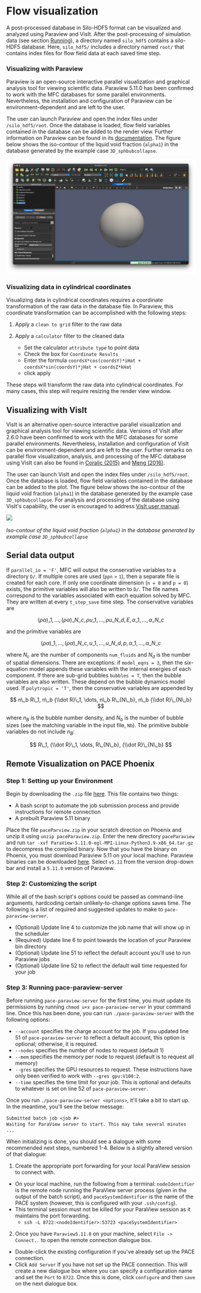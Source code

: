 # Flow visualization

A post-processed database in Silo-HDF5 format can be visualized and analyzed using Paraview and VisIt.
After the post-processing of simulation data (see section [Running](running.md)), a directory named `silo_hdf5` contains a silo-HDF5 database.
Here, `silo_hdf5/` includes a directory named `root/` that contains index files for flow field data at each saved time step.

### Visualizing with Paraview

Paraview is an open-source interactive parallel visualization and graphical analysis tool for viewing scientific data.
Paraview 5.11.0 has been confirmed to work with the MFC databases for some parallel environments.
Nevertheless, the installation and configuration of Paraview can be environment-dependent and are left to the user.

The user can launch Paraview and open the index files under `/silo_hdf5/root`.
Once the database is loaded, flow field variables contained in the database can be added to the render view.
Further information on Paraview can be found in its [documentation](https://docs.paraview.org/en/latest/).
The figure below shows the iso-contour of the liquid void fraction (`alpha1`) in the database generated by the example case `3D_sphbubcollapse`.

![](../res/paraview.png)

### Visualizing data in cylindrical coordinates

Visualizing data in cylindrical coordinates requires a coordinate transformation of the raw data in the database file.
In Paraview, this coordinate transformation can be accomplished with the following steps:

1. Apply a `clean to grid` filter to the raw data

2. Apply a `calculator` filter to the cleaned data
    - Set the calculator `attribute type` to point data
    - Check the box for `Coordinate Results`
    - Enter the formula `coordsX*cos(coordsY)*iHat + coordsX*sin(coordsY)*jHat + coordsZ*kHat`
    - click apply

These steps will transform the raw data into cylindrical coordinates.
For many cases, this step will require resizing the render view window.

## Visualizing with VisIt

VisIt is an alternative open-source interactive parallel visualization and graphical analysis tool for viewing scientific data.
Versions of VisIt after 2.6.0 have been confirmed to work with the MFC databases for some parallel environments.
Nevertheless, installation and configuration of VisIt can be environment-dependent and are left to the user.
Further remarks on parallel flow visualization, analysis, and processing of the MFC database using VisIt can also be found in [Coralic (2015)](references.md) and [Meng (2016)](references.md).

The user can launch VisIt and open the index files under `/silo_hdf5/root`.
Once the database is loaded, flow field variables contained in the database can be added to the plot.
The figure below shows the iso-contour of the liquid void fraction (`alpha1`) in the database generated by the example case `3D_sphbubcollapse`.
For analysis and processing of the database using VisIt's capability, the user is encouraged to address [VisIt user manual](https://wci.llnl.gov/simulation/computer-codes/visit/manuals).

![](../res/visit.png)

*Iso-contour of the liquid void fraction (`alpha1`) in the database generated by example case `3D_sphbubcollapse`*

## Serial data output

If ``parallel_io = 'F'``, MFC will output the conservative variables to a directory `D/`. 
If multiple cores are used ($\mathtt{ppn > 1}$), then a separate file is created for each core.
If only one coordinate dimension (`n = 0` and `p = 0`) exists, the primitive variables will also be written to `D/`.
The file names correspond to the variables associated with each equation solved by MFC.
They are written at every `t_step_save` time step.
The conservative variables are

$$ {(\rho \alpha)}\_{1}, \dots, (\rho\alpha)\_{N\_c}, \rho u\_{1}, \dots, \rho u\_{N\_d}, E, \alpha\_1, \dots, \alpha\_{N\_c} $$

and the primitive variables are

$$ {(\rho \alpha)}\_1, \dots, (\rho\alpha)\_{N\_c}, u\_1, \dots, u\_{N\_d}, p, \alpha\_1, \dots, \alpha\_{N\_c} $$

where $N_c$ are the number of components `num_fluids` and $N_d$ is the number of spatial dimensions. 
There are exceptions: if `model_eqns = 3`, then the six-equation model appends these variables with the internal energies of each component.
If there are sub-grid bubbles `bubbles = T`, then the bubble variables are also written. 
These depend on the bubble dynamics model used.
If ``polytropic = 'T'``, then the conservative variables are appended by 

$$ n\_b R\_1, n\_b {\\dot R}\_1, \dots, n\_b R\_{N\_b}, n\_b {\\dot R}\_{N\_b} $$

where $n_B$ is the bubble number density, and $N_b$ is the number of bubble sizes (see the matching variable in the input file, `Nb`).
The primitive bubble variables do not include $n_B$:

$$ R\_1, {\\dot R}\_1, \dots, R\_{N\_b}, {\\dot R}\_{N\_b} $$

## Remote Visualization on PACE Phoenix

### Step 1: Setting up your Environment

Begin by downloading the `.zip` file [here](https://www.dropbox.com/scl/fi/bdk8702oas8zqu0mk24vx/paceParaview.zip?rlkey=bov1s6lra0z7dhhrh6etniucx&st=2m9xvls4&dl=0).
This file contains two things:

- A bash script to automate the job submission process and provide instructions for remote connection
- A prebuilt Paraview 5.11 binary

Place the file `paceParview.zip` in your scratch direction on Phoenix and unzip it using `unzip paceParaview.zip`.
Enter the new directory `paceParaview` and run `tar -xvf ParaView-5.11.0-egl-MPI-Linux-Python3.9-x86_64.tar.gz` to decompress the compiled binary.
Now that you have the binary on Phoenix, you must download Paraview 5.11 on your local machine.
Paraview binaries can be downloaded [here](https://www.paraview.org/download/).
Select `v5.11` from the version drop-down bar and install a `5.11.0` version of Paraview.

### Step 2: Customizing the script

While all of the bash script's options could be passed as command-line arguments, hardcoding certain unlikely-to-change options saves time.
The following is a list of required and suggested updates to make to `pace-paraview-server`.

- (Optional) Update line 4 to customize the job name that will show up in the scheduler
- (Required) Update line 6 to point towards the location of your Paraview bin directory
- (Optional) Update line 51 to reflect the default account you'll use to run Paraview jobs
- (Optional) Update line 52 to reflect the default wall time requested for your job

### Step 3: Running pace-paraview-server

Before running `pace-paraview-server` for the first time, you must update its permissions by running `chmod u+x pace-paraview-server` in your command line.
Once this has been done, you can run `./pace-paraview-server` with the following options:

- `--account` specifies the charge account for the job.
If you updated line 51 of `pace-paraview-server` to reflect a default account, this option is optional; otherwise, it is required.
- `--nodes` specifies the number of nodes to request (default 1)
- `--mem` specifies the memory per node to request (default is to request all memory)
- `--gres` specifies the GPU resources to request.
These instructions have only been verified to work with `--gres gpu:V100:2`.
- `--time` specifies the time limit for your job.
This is optional and defaults to whatever is set on line 52 of `pace-paraview-server`.

Once you run `./pace-paraview-server <options>`, it'll take a bit to start up. 
In the meantime, you'll see the below message:

```shell
Submitted batch job <job #>
Waiting for ParaView server to start. This may take several minutes  ...
```

When initializing is done, you should see a dialogue with some recommended next steps, numbered 1-4. 
Below is a slightly altered version of that dialogue:

1) Create the appropriate port forwarding for your local ParaView session to connect with.
* On your local machine, run the following from a terminal: `nodeIdentifier` is the remote node running the ParaView server process (given in the output of the batch script), and `paceSystemIdentifier` is the name of the PACE system (however, this is configured with your `.ssh/config`).
* This terminal session must not be killed for your ParaView session as it maintains the port forwarding.
    * `ssh -L 8722:<nodeIdentifier>:53723 <paceSystemIdentifier>`

2) Once you have `Paraview5.11.0` on your machine, select `File -> Connect..` to open the remote connection dialogue box.
* Double-click the existing configuration if you've already set up the PACE connection.
* Click `Add Server` If you have not set up the PACE connection.
This will create a new dialogue box where you can specify a configuration name and set the `Port` to `8722`.
Once this is done, click `configure` and then `save` on the next dialogue box.
